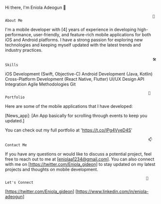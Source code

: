 Hi there, I'm Eniola Adeogun 👋


                                                                        🚀 About Me
                                                                        
I'm a mobile developer with [4] years of experience in developing high-performance, user-friendly, and feature-rich mobile applications for both iOS and Android platforms. I have a strong passion for exploring new technologies and keeping myself updated with the latest trends and industry practices.

                                                                        🛠️ Skills
                                                                        
iOS Development (Swift, Objective-C)
Android Development (Java, Kotlin)
Cross-Platform Development (React Native, Flutter)
UI/UX Design
API Integration
Agile Methodologies
Git


                                                                      📱 Portfolio
                                                                      
Here are some of the mobile applications that I have developed:

[News_app]: [An App basically for scrolling through events to keep you updated.]

You can check out my full portfolio at 'https://t.co/IPg4VyeD4S'

                                                                      📫 Contact Me
                                                                      
                                                                      
If you have any questions or would like to discuss a potential project, feel free to reach out to me at [eniolaa1234@gmail.com]. You can also connect with me on [https://twitter.com/Eniola_gideon] to stay updated on my latest projects and thoughts on mobile development.

                                                                     🤝 Let's Connect
                                                                     
[https://twitter.com/Eniola_gideon]
[https://www.linkedin.com/in/eniola-adeogun]
